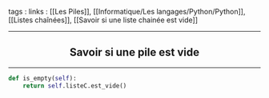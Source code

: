 tags : 
links : [[Les Piles]], [[Informatique/Les langages/Python/Python]], [[Listes chaînées]], [[Savoir si une liste chainée est vide]]

****

<h2 style="text-align: center;"> Savoir si une pile est vide </h2>

****


```python
def is_empty(self):
	return self.listeC.est_vide()
```